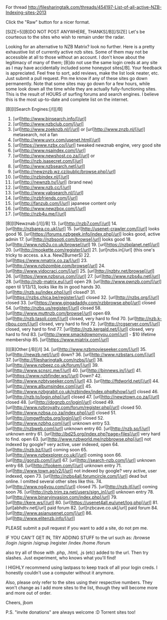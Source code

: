 For thread http://filesharingtalk.com/threads/454197-List-of-all-active-NZB-Indexing-sites-2013

Click the "Raw" button for a nicer format.


[SIZE=5][B]DO NOT POST ANYWHERE, THANKS[/B][/SIZE]
Let's be courteous to the sites who wish to remain under the radar.

Looking for an alternative to NZB Matrix? look no further.
Here is a pretty exhaustive list of currently active nzb sites. Some of them may not be accessible at all to those without an account. I don't know about the legitimacy of many of them; [B]do not use the same login creds at any site as I may have accidentally included some honeypot sites[/B]. Your feedback is appreciated. 
Feel free to sort, add reviews, make the list look neater, etc. Just submit a pull request. Pm me know if any of these sites go down permanently. Note that some sites may go down for a few hours, while some look down all the time while they are actually fully-functioning sites. 
This is the result of HOURS of surfing forums and search engines. I believe this is the most up-to-date and complete list on the internet.

[B][I]Search Engines:[/I][/B]
1.  [url]http://www.binsearch.info/[/url]
2.  [url]http://www.nzbclub.com/[/url]
3.  [url]http://www.zoeknzb.nl/[/url] or [url]http://www.znzb.nl/[/url] metasearch, not a fan
4.  [url]http://www.uvrx.com/usenet.html[/url]
5.  [url]https://www.nzbx.co/[/url] tweaked newznab engine, very good site
6.  [url]http://www.nsaindex.com/[/url]
7.  [url]http://www.newshost.co.za/[/url] or [url]http://nzb.isasecret.com/[/url]
8.  [url]http://www.nzbsearch.net[/url]
9.  [url]http://newznzb.wz.cz/public/browse.php[/url]
10. [url]http://nzbindex.nl/[/url]
11. [url]http://newnzb.tv/[/url] (brand new)
12. [url]http://www.nzb.cc/[/url]
55. [url]http://www.yabsearch.nl/[/url]
56. [url]http://nzbfriends.com/[/url]
57. [url]http://fanzub.com/[/url] japanese content only
59. [url]http://www.newzbox.com/[/url]
62. [url]http://nzb4u.me/[/url]

[B][I]Newznab:[/I][/B]
13. [url]http://nzb7.com/[/url]
14. [url]http://nzbarea.co.uk[/url]
15. [url]http://usenet-crawler.com/[/url] looks good
16. [url]https://forums.nzbgeek.info/index.php[/url] looks good, active admin
17. [url]http://nzbsooti.com/browse[/url] looks good
18. [url]http://www.nzb2u.co.uk/browse[/url]
19. [url]https://nzbplanet.net[/url]
20. [url]http://mookette.com/register[/url]
21. [url]nzbs.in[/url] (this one's tricky to access. a.k.a. NewZBurnerS)
22. [url]https://www.nmatrix.co.za/[/url]
23. [url]http://www.nzbzombie.com/browse[/url]
24. [url]http://www.vidocraci.com/[/url]
25. [url]http://nzbtv.net/browse[/url]
26. [url]https://www.nzbsrus.com/[/url]
27. [url]http://www.nzbs4u.net[/url]
28. [url]http://nzb-matrix.eu[/url] open
29. [url]http://www.pwnzb.com/[/url] open til 1/13/13, looks like its in good hands
30. [url]http://nzb.su/index.php[/url] closed?
31. [url]https://nzbs.chica.be/register[/url] closed
32. [url]http://nzbs.org/[/url] closed
33. [url]https://www.gingadaddy.com/nzbbrowse.php[/url] closed
54. [url]http://nzbs.us/register/[/url] closed
58. [url]http://www.muttnzb.com/browse[/url] open
69. [url]http://nzb.tasoli.com/[/url] closed, very hard to find
70. [url]http://nzb.k-ribou.com/[/url] closed, very hard to find
72. [url]http://rcgserver.com/[/url] closed, very hard to find
77. [url]http://nzb.kergald.net/[/url] closed, very hard to find
83. [url]http://www.smackdownonyou.com[/url] - $10 lifetime membership
85. [url]https://www.miatrix.com[/url]

[I][B]Other:[/B][/I]
34. [url]http://www.nzbmovieseeker.com/[/url]
35. [url]http://newzb.net/[/url] down?
36. [url]http://www.nzbstars.com/[/url]
37. [url]http://filesharingtalk.com/nzbs/[/url]
38. [url]http://www.nzbeez.co.uk/forum/[/url]
39. [url]http://www.scnsrc.me/[/url]
40. [url]http://binnews.in/[/url]
41. [url]https://www.nzbfinder.ws/[/url] Down?
42. [url]http://www.nzbtvseeker.com/[/url]
43. [url]http://ftdworld.net/[/url]
44. [url]http://www.albumsindex.com[/url] 
45. [url]http://www.nzbgrabit.co.uk/nzbindex/index.php#show[/url] closed
46. [url]http://nzb.to/login.php[/url] closed
47. [url]http://newztown.co.za/[/url] closed
48. [url]http://dognzb.cr/login[/url] closed
49. [url]http://www.nzbroyalty.com/forum/register.php[/url] closed
50. [url]http://www.nzbsa.co.za/index.php[/url] closed
51. [url]http://omgwtfnzbs.org/login[/url] closed
52. [url]http://www.nzbhq.com[/url] unknown entry
53. [url]http://nzbweb.com[/url] unknown entry
60. [url]http://nzb.so/[/url] unknown entry
61. [url]http://bd25.org/index.php?page=files[/url] very hard to find. open
63. [url]http://www.nzbworld.me/nzbbrowse.php[/url] not indexed by google? very active, user indexed, open
64. [url]http://nzb.bz/[/url] coming soon
65. [url]http://www.nzbexplorer.co.uk/[/url] coming soon
66. [url]http://gonzb.com/[/url] 
67. [url]http://search-nzb.com/[/url] unknown entry
68. [url]http://fookem.com/[/url] unknown entry
71. [url]http://www.town.ag/v2/[/url] not indexed by google? very active, user indexed, open
73. [url]http://nzbs4all.forumcircle.com/[/url] dead but online. I omitted several other sites like this.
74. [url]http://www.ng4you.com/[/url] closed
75. [url]http://nzb.it[/url] coming soon
76. [url]http://nzb.trim.za.net/users/sign_in[/url] unknown entry
78. [url]http://www.binaryinvasion.com/index.php[/url]
79. [url]http://kere.ws/[/url]
80. [url]https://usenet4all.eu/unet/log.php[/url]
81. [url]abhdtv.net[/url] paid forum
82. [url]nzbcave.co.uk[/url] paid forum
84. [url]http://www.asianusenet.com/[/url]
86. [url]http://www.elitenzb.info/[/url]

PLEASE submit a pull request if you want to add a site, do not pm me.

IF YOU CAN'T GET IN, TRY ADDING STUFF to the url such as:
/browse
/login
/signin
/signup
/register
/index
/home
/forum

also try all of those with .php, .html, .js (etc) added to the url. Then try slashes.
Just experiment, who knows what you'll find!

I HIGHLY recommend using lastpass to keep track of all your login creds. I honestly couldn't use a computer without it anymore.

Also, please only refer to the sites using their respective numbers. They won't change as I add more sites to the list, though they will become more and more out of order.

Cheers,
jbom

P.S. "invite donations" are always welcome :D Torrent sites too!

